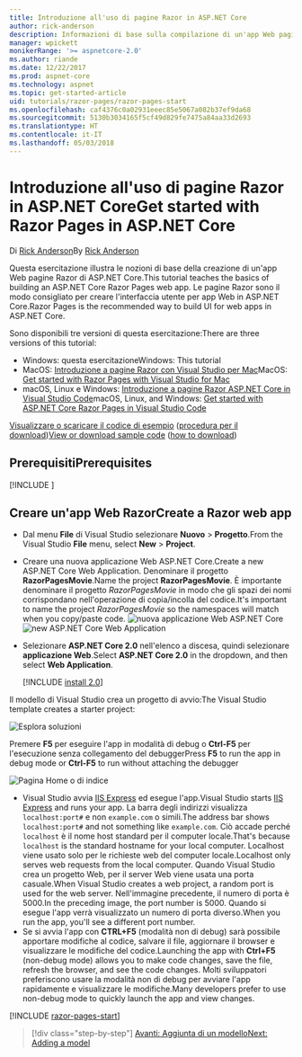 ```yaml
---
title: Introduzione all'uso di pagine Razor in ASP.NET Core
author: rick-anderson
description: Informazioni di base sulla compilazione di un'app Web pagine Razor di ASP.NET Core. Pagine Razor è una funzionalità consigliata per carichi di lavoro Web in ASP.NET Core.
manager: wpickett
monikerRange: '>= aspnetcore-2.0'
ms.author: riande
ms.date: 12/22/2017
ms.prod: aspnet-core
ms.technology: aspnet
ms.topic: get-started-article
uid: tutorials/razor-pages/razor-pages-start
ms.openlocfilehash: caf4376c0a02931eeec85e5067a082b37ef9da68
ms.sourcegitcommit: 5130b3034165f5cf49d829fe7475a84aa33d2693
ms.translationtype: HT
ms.contentlocale: it-IT
ms.lasthandoff: 05/03/2018
---
```

# <a name="get-started-with-razor-pages-in-aspnet-core"></a><span data-ttu-id="16a8b-104">Introduzione all'uso di pagine Razor in ASP.NET Core</span><span class="sxs-lookup"><span data-stu-id="16a8b-104">Get started with Razor Pages in ASP.NET Core</span></span>

<span data-ttu-id="16a8b-105">Di [Rick Anderson](https://twitter.com/RickAndMSFT)</span><span class="sxs-lookup"><span data-stu-id="16a8b-105">By [Rick Anderson](https://twitter.com/RickAndMSFT)</span></span>

<span data-ttu-id="16a8b-106">Questa esercitazione illustra le nozioni di base della creazione di un'app Web pagine Razor di ASP.NET Core.</span><span class="sxs-lookup"><span data-stu-id="16a8b-106">This tutorial teaches the basics of building an ASP.NET Core Razor Pages web app.</span></span> <span data-ttu-id="16a8b-107">Le pagine Razor sono il modo consigliato per creare l'interfaccia utente per app Web in ASP.NET Core.</span><span class="sxs-lookup"><span data-stu-id="16a8b-107">Razor Pages is the recommended way to build UI for web apps in ASP.NET Core.</span></span>

<span data-ttu-id="16a8b-108">Sono disponibili tre versioni di questa esercitazione:</span><span class="sxs-lookup"><span data-stu-id="16a8b-108">There are three versions of this tutorial:</span></span>

* <span data-ttu-id="16a8b-109">Windows: questa esercitazione</span><span class="sxs-lookup"><span data-stu-id="16a8b-109">Windows: This tutorial</span></span>
* <span data-ttu-id="16a8b-110">MacOS: [Introduzione a pagine Razor con Visual Studio per Mac](xref:tutorials/razor-pages-mac/razor-pages-start)</span><span class="sxs-lookup"><span data-stu-id="16a8b-110">MacOS: [Get started with Razor Pages with Visual Studio for Mac](xref:tutorials/razor-pages-mac/razor-pages-start)</span></span>
* <span data-ttu-id="16a8b-111">macOS, Linux e Windows: [Introduzione a pagine Razor ASP.NET Core in Visual Studio Code](xref:tutorials/razor-pages-vsc/razor-pages-start)</span><span class="sxs-lookup"><span data-stu-id="16a8b-111">macOS, Linux, and Windows: [Get started with ASP.NET Core Razor Pages in Visual Studio Code](xref:tutorials/razor-pages-vsc/razor-pages-start)</span></span>

<span data-ttu-id="16a8b-112">[Visualizzare o scaricare il codice di esempio](https://github.com/aspnet/Docs/tree/master/aspnetcore/tutorials/razor-pages/razor-pages-start/sample/RazorPagesMovie) ([procedura per il download](xref:tutorials/index#how-to-download-a-sample))</span><span class="sxs-lookup"><span data-stu-id="16a8b-112">[View or download sample code](https://github.com/aspnet/Docs/tree/master/aspnetcore/tutorials/razor-pages/razor-pages-start/sample/RazorPagesMovie) ([how to download](xref:tutorials/index#how-to-download-a-sample))</span></span>

## <a name="prerequisites"></a><span data-ttu-id="16a8b-113">Prerequisiti</span><span class="sxs-lookup"><span data-stu-id="16a8b-113">Prerequisites</span></span>

[!INCLUDE [](~/includes/net-core-prereqs-windows.md)]

## <a name="create-a-razor-web-app"></a><span data-ttu-id="16a8b-114">Creare un'app Web Razor</span><span class="sxs-lookup"><span data-stu-id="16a8b-114">Create a Razor web app</span></span>

* <span data-ttu-id="16a8b-115">Dal menu **File** di Visual Studio selezionare **Nuovo** > **Progetto**.</span><span class="sxs-lookup"><span data-stu-id="16a8b-115">From the Visual Studio **File** menu, select **New** > **Project**.</span></span>
* <span data-ttu-id="16a8b-116">Creare una nuova applicazione Web ASP.NET Core.</span><span class="sxs-lookup"><span data-stu-id="16a8b-116">Create a new ASP.NET Core Web Application.</span></span> <span data-ttu-id="16a8b-117">Denominare il progetto **RazorPagesMovie**.</span><span class="sxs-lookup"><span data-stu-id="16a8b-117">Name the project **RazorPagesMovie**.</span></span> <span data-ttu-id="16a8b-118">È importante denominare il progetto *RazorPagesMovie* in modo che gli spazi dei nomi corrispondano nell'operazione di copia/incolla del codice.</span><span class="sxs-lookup"><span data-stu-id="16a8b-118">It's important to name the project *RazorPagesMovie* so the namespaces will match when you copy/paste code.</span></span>
  <span data-ttu-id="16a8b-119">![nuova applicazione Web ASP.NET Core](../../mvc/razor-pages/index/_static/np.png)</span><span class="sxs-lookup"><span data-stu-id="16a8b-119">![new ASP.NET Core Web Application](../../mvc/razor-pages/index/_static/np.png)</span></span>
* <span data-ttu-id="16a8b-120">Selezionare **ASP.NET Core 2.0** nell'elenco a discesa, quindi selezionare **applicazione Web**.</span><span class="sxs-lookup"><span data-stu-id="16a8b-120">Select **ASP.NET Core 2.0** in the dropdown, and then select **Web Application**.</span></span>

  [!INCLUDE [install 2.0](../../includes/dotnetcore-on-dotnetfx-vs.md)]

<span data-ttu-id="16a8b-121">Il modello di Visual Studio crea un progetto di avvio:</span><span class="sxs-lookup"><span data-stu-id="16a8b-121">The Visual Studio template creates a starter project:</span></span>

![Esplora soluzioni](razor-pages-start/_static/se.png)

<span data-ttu-id="16a8b-123">Premere **F5** per eseguire l'app in modalità di debug o **Ctrl-F5** per l'esecuzione senza collegamento del debugger</span><span class="sxs-lookup"><span data-stu-id="16a8b-123">Press **F5** to run the app in debug mode or **Ctrl-F5** to run without attaching the debugger</span></span>

![Pagina Home o di indice](razor-pages-start/_static/home.png)

* <span data-ttu-id="16a8b-125">Visual Studio avvia [IIS Express](/iis/extensions/introduction-to-iis-express/iis-express-overview) ed esegue l'app.</span><span class="sxs-lookup"><span data-stu-id="16a8b-125">Visual Studio starts [IIS Express](/iis/extensions/introduction-to-iis-express/iis-express-overview) and runs your app.</span></span> <span data-ttu-id="16a8b-126">La barra degli indirizzi visualizza `localhost:port#` e non `example.com` o simili.</span><span class="sxs-lookup"><span data-stu-id="16a8b-126">The address bar shows `localhost:port#` and not something like `example.com`.</span></span> <span data-ttu-id="16a8b-127">Ciò accade perché `localhost` è il nome host standard per il computer locale.</span><span class="sxs-lookup"><span data-stu-id="16a8b-127">That's because `localhost` is the standard hostname for your local computer.</span></span> <span data-ttu-id="16a8b-128">Localhost viene usato solo per le richieste web del computer locale.</span><span class="sxs-lookup"><span data-stu-id="16a8b-128">Localhost only serves web requests from the local computer.</span></span> <span data-ttu-id="16a8b-129">Quando Visual Studio crea un progetto Web, per il server Web viene usata una porta casuale.</span><span class="sxs-lookup"><span data-stu-id="16a8b-129">When Visual Studio creates a web project, a random port is used for the web server.</span></span> <span data-ttu-id="16a8b-130">Nell'immagine precedente, il numero di porta è 5000.</span><span class="sxs-lookup"><span data-stu-id="16a8b-130">In the preceding image, the port number is 5000.</span></span> <span data-ttu-id="16a8b-131">Quando si esegue l'app verrà visualizzato un numero di porta diverso.</span><span class="sxs-lookup"><span data-stu-id="16a8b-131">When you run the app, you'll see a different port number.</span></span>
* <span data-ttu-id="16a8b-132">Se si avvia l'app con **CTRL+F5** (modalità non di debug) sarà possibile apportare modifiche al codice, salvare il file, aggiornare il browser e visualizzare le modifiche del codice.</span><span class="sxs-lookup"><span data-stu-id="16a8b-132">Launching the app with **Ctrl+F5** (non-debug mode) allows you to make code changes, save the file, refresh the browser, and see the code changes.</span></span> <span data-ttu-id="16a8b-133">Molti sviluppatori preferiscono usare la modalità non di debug per avviare l'app rapidamente e visualizzare le modifiche.</span><span class="sxs-lookup"><span data-stu-id="16a8b-133">Many developers prefer to use non-debug mode to quickly launch the app and view changes.</span></span>

[!INCLUDE [razor-pages-start](../../includes/RP/razor-pages-start.md)]

> [!div class="step-by-step"]
> [<span data-ttu-id="16a8b-134">Avanti: Aggiunta di un modello</span><span class="sxs-lookup"><span data-stu-id="16a8b-134">Next: Adding a model</span></span>](xref:tutorials/razor-pages/model)
